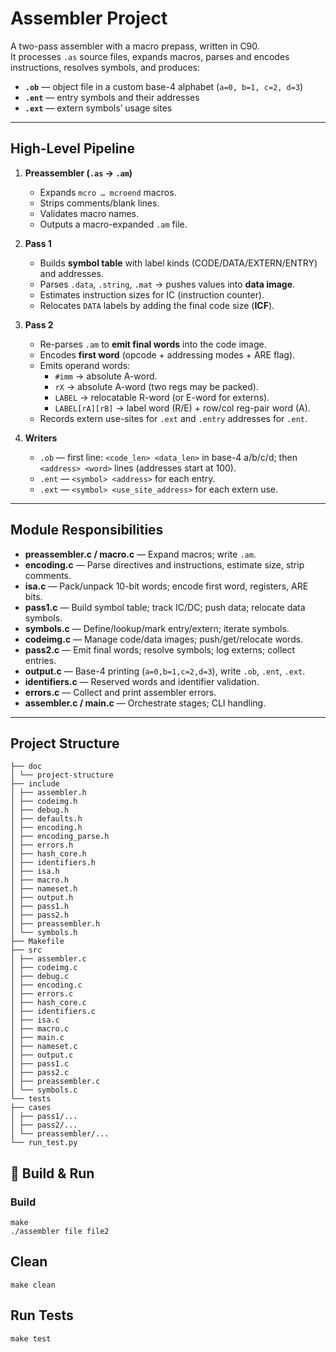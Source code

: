 # Assembler Project

A two-pass assembler with a macro prepass, written in C90.  
It processes `.as` source files, expands macros, parses and encodes instructions, resolves symbols, and produces:

- **`.ob`** — object file in a custom base-4 alphabet (`a=0, b=1, c=2, d=3`)
- **`.ent`** — entry symbols and their addresses
- **`.ext`** — extern symbols’ usage sites

---

##  High-Level Pipeline

1. **Preassembler (`.as` → `.am`)**  
   - Expands `mcro … mcroend` macros.  
   - Strips comments/blank lines.  
   - Validates macro names.  
   - Outputs a macro-expanded `.am` file.

2. **Pass 1**  
   - Builds **symbol table** with label kinds (CODE/DATA/EXTERN/ENTRY) and addresses.  
   - Parses `.data`, `.string`, `.mat` → pushes values into **data image**.  
   - Estimates instruction sizes for IC (instruction counter).  
   - Relocates `DATA` labels by adding the final code size (**ICF**).

3. **Pass 2**  
   - Re-parses `.am` to **emit final words** into the code image.  
   - Encodes **first word** (opcode + addressing modes + ARE flag).  
   - Emits operand words:  
     - `#imm` → absolute A-word.  
     - `rX` → absolute A-word (two regs may be packed).  
     - `LABEL` → relocatable R-word (or E-word for externs).  
     - `LABEL[rA][rB]` → label word (R/E) + row/col reg-pair word (A).  
   - Records extern use-sites for `.ext` and `.entry` addresses for `.ent`.

4. **Writers**  
   - `.ob` — first line: `<code_len> <data_len>` in base-4 a/b/c/d; then `<address> <word>` lines (addresses start at 100).  
   - `.ent` — `<symbol> <address>` for each entry.  
   - `.ext` — `<symbol> <use_site_address>` for each extern use.

---

##  Module Responsibilities

- **preassembler.c / macro.c** — Expand macros; write `.am`.  
- **encoding.c** — Parse directives and instructions, estimate size, strip comments.  
- **isa.c** — Pack/unpack 10-bit words; encode first word, registers, ARE bits.  
- **pass1.c** — Build symbol table; track IC/DC; push data; relocate data symbols.  
- **symbols.c** — Define/lookup/mark entry/extern; iterate symbols.  
- **codeimg.c** — Manage code/data images; push/get/relocate words.  
- **pass2.c** — Emit final words; resolve symbols; log externs; collect entries.  
- **output.c** — Base-4 printing (`a=0,b=1,c=2,d=3`), write `.ob`, `.ent`, `.ext`.  
- **identifiers.c** — Reserved words and identifier validation.  
- **errors.c** — Collect and print assembler errors.  
- **assembler.c / main.c** — Orchestrate stages; CLI handling.

---

##  Project Structure
```
├── doc
│ └── project-structure
├── include
│ ├── assembler.h
│ ├── codeimg.h
│ ├── debug.h
│ ├── defaults.h
│ ├── encoding.h
│ ├── encoding_parse.h
│ ├── errors.h
│ ├── hash_core.h
│ ├── identifiers.h
│ ├── isa.h
│ ├── macro.h
│ ├── nameset.h
│ ├── output.h
│ ├── pass1.h
│ ├── pass2.h
│ ├── preassembler.h
│ └── symbols.h
├── Makefile
├── src
│ ├── assembler.c
│ ├── codeimg.c
│ ├── debug.c
│ ├── encoding.c
│ ├── errors.c
│ ├── hash_core.c
│ ├── identifiers.c
│ ├── isa.c
│ ├── macro.c
│ ├── main.c
│ ├── nameset.c
│ ├── output.c
│ ├── pass1.c
│ ├── pass2.c
│ ├── preassembler.c
│ └── symbols.c
└── tests
├── cases
│ ├── pass1/...
│ ├── pass2/...
│ └── preassembler/...
└── run_test.py
```

## 🔧 Build & Run

### Build
```
make
./assembler file file2
```

## Clean
```
make clean
```

## Run Tests
```
make test
```
